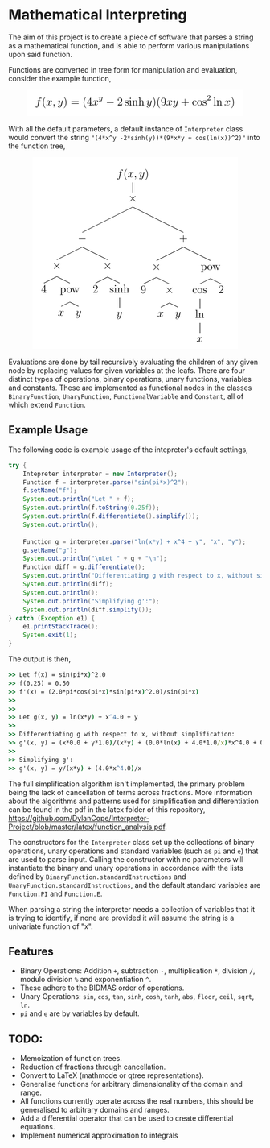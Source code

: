 # Mathematical Interpreting

The aim of this project is to create a piece of software that parses a string as a mathematical function, and is able to 
perform various manipulations upon said function.

Functions are converted in tree form for manipulation and evaluation, consider the example function,

<p align="center">
  <img src="https://raw.githubusercontent.com/DylanCope/Interpreter-Project/master/images/example-func.png" />
</p>

With all the default parameters, a default instance of `Interpreter` class would convert the string `"(4*x^y -2*sinh(y))*(9*x*y + cos(ln(x))^2)"` into the function tree,

<p align="center">
  <img src="https://raw.githubusercontent.com/DylanCope/Interpreter-Project/master/images/example-tree.png" />
</p>

Evaluations are done by tail recursively evaluating the children of any given node by replacing values for given variables at
the leafs.
There are four distinct types of operations, binary operations, unary functions, variables and constants. These are implemented as functional nodes in the classes `BinaryFunction`, `UnaryFunction`, `FunctionalVariable` and `Constant`, all of which extend
`Function`.

## Example Usage

The following code is example usage of the intepreter's default settings, 

```java
try {
	Intepreter interpreter = new Interpreter();
	Function f = interpreter.parse("sin(pi*x)^2");
	f.setName("f");
	System.out.println("Let " + f);
	System.out.println(f.toString(0.25f));
	System.out.println(f.differentiate().simplify());
	System.out.println();

	Function g = interpreter.parse("ln(x*y) + x^4 + y", "x", "y");
	g.setName("g");
	System.out.println("\nLet " + g + "\n");
	Function diff = g.differentiate();
	System.out.println("Differentiating g with respect to x, without simplification:");
	System.out.println(diff);
	System.out.println();
	System.out.println("Simplifying g':");
	System.out.println(diff.simplify());
} catch (Exception e1) {
	e1.printStackTrace();
	System.exit(1);
}
```

The output is then,

```cmd
>> Let f(x) = sin(pi*x)^2.0
>> f(0.25) = 0.50
>> f'(x) = (2.0*pi*cos(pi*x)*sin(pi*x)^2.0)/sin(pi*x)
>> 
>> 
>> Let g(x, y) = ln(x*y) + x^4.0 + y
>> 
>> Differentiating g with respect to x, without simplification:
>> g'(x, y) = (x*0.0 + y*1.0)/(x*y) + (0.0*ln(x) + 4.0*1.0/x)*x^4.0 + 0.0
>> 
>> Simplifying g':
>> g'(x, y) = y/(x*y) + (4.0*x^4.0)/x
```

The full simplification algorithm isn't implemented, the primary problem being the lack of cancellation of terms across fractions. 
More information about the algorithms and patterns used for simplification and differentiation can be found in the pdf in the latex folder of this repository, https://github.com/DylanCope/Interpreter-Project/blob/master/latex/function_analysis.pdf.

The constructors for the `Interpreter` class set up the collections of binary operations, unary operations and standard
variables (such as `pi` and `e`) that are used to parse input. Calling the constructor with no parameters will instantiate the binary and unary operations in accordance with the lists defined by `BinaryFunction.standardInstructions` and `UnaryFunction.standardInstructions`, and the default standard variables are `Function.PI` and `Function.E`.

When parsing a string the interpreter needs a collection of variables that it is trying to identify, if none are provided
it will assume the string is a univariate function of "x".

## Features

* Binary Operations: Addition `+`, subtraction `-`, multiplication `*`, division `/`, modulo division `%` and exponentiation `^`.
* These adhere to the BIDMAS order of operations.
* Unary Operations: `sin`, `cos`, `tan`, `sinh`, `cosh`, `tanh`, `abs`, `floor`, `ceil`, `sqrt`, `ln`.
* `pi` and `e` are by variables by default.

## TODO:

* Memoization of function trees.
* Reduction of fractions through cancellation.
* Convert to LaTeX (mathmode or qtree representations).
* Generalise functions for arbitrary dimensionality of the domain and range.
* All functions currently operate across the real numbers, this should be generalised to arbitrary domains and ranges. 
* Add a differential operator that can be used to create differential equations.
* Implement numerical approximation to integrals
